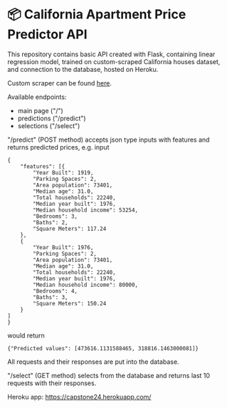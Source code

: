 📦 California Apartment Price Predictor API
============

This repository contains basic API created with Flask, containing linear regression model, trained on custom-scraped
California houses dataset, and connection to the database, hosted on Heroku.

Custom scraper can be found [here](https://github.com/tiskutis/California-Housing-Scraper).

Available endpoints: 
- main page ("/")
- predictions ("/predict") 
- selections ("/select")

"/predict" (POST method) accepts json type inputs with features and returns predicted prices, e.g. 
input
```
{
	"features": [{
		"Year Built": 1919,
		"Parking Spaces": 2,
		"Area population": 73401,
		"Median age": 31.0,
		"Total households": 22240,
		"Median year built": 1976,
		"Median household income": 53254,
		"Bedrooms": 3,
		"Baths": 2,
		"Square Meters": 117.24
	},
	{
		"Year Built": 1976,
		"Parking Spaces": 2,
		"Area population": 73401,
		"Median age": 31.0,
		"Total households": 22240,
		"Median year built": 1976,
		"Median household income": 80000,
		"Bedrooms": 4,
		"Baths": 3,
		"Square Meters": 150.24
	}
]
}
```
would return 
```
{"Predicted values": [473616.1131588465, 318816.1463000081]}
```

All requests and their responses are put into the database.

"/select" (GET method) selects from the database and returns last 10 requests with their responses.

Heroku app: https://capstone24.herokuapp.com/
